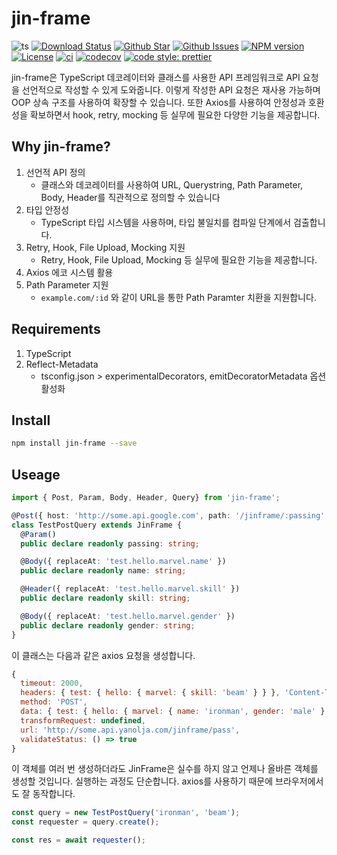 # jin-frame

![ts](https://flat.badgen.net/badge/Built%20With/TypeScript/blue)
[![Download Status](https://img.shields.io/npm/dw/jin-frame.svg?style=flat-square)](https://npmcharts.com/compare/jin-frame?minimal=true)
[![Github Star](https://img.shields.io/github/stars/imjuni/jin-frame.svg?style=flat-square)](https://github.com/imjuni/jin-frame)
[![Github Issues](https://img.shields.io/github/issues-raw/imjuni/jin-frame.svg?style=flat-square)](https://github.com/imjuni/jin-frame/issues)
[![NPM version](https://img.shields.io/npm/v/jin-frame.svg?style=flat-square)](https://www.npmjs.com/package/jin-frame)
[![License](https://img.shields.io/npm/l/jin-frame.svg?style=flat-square)](https://github.com/imjuni/jin-frame/blob/master/LICENSE)
[![ci](https://github.com/imjuni/jin-frame/actions/workflows/ci.yml/badge.svg?style=flat-square)](https://github.com/imjuni/jin-frame/actions/workflows/ci.yml)
[![codecov](https://codecov.io/gh/imjuni/jin-frame/branch/master/graph/badge.svg?style=flat-square&token=R7R2PdJcS9)](https://codecov.io/gh/imjuni/jin-frame)
[![code style: prettier](https://img.shields.io/badge/code_style-prettier-ff69b4.svg?style=flat-square)](https://github.com/prettier/prettier)

jin-frame은 TypeScript 데코레이터와 클래스를 사용한 API 프레임워크로 API 요청을 선언적으로 작성할 수 있게 도와줍니다. 이렇게 작성한 API 요청은 재사용 가능하며 OOP 상속 구조를 사용하여 확장할 수 있습니다. 또한 Axios를 사용하여 안정성과 호환성을 확보하면서 hook, retry, mocking 등 실무에 필요한 다양한 기능을 제공합니다.

## Why jin-frame?

1. 선언적 API 정의
   - 클래스와 데코레이터를 사용하여 URL, Querystring, Path Parameter, Body, Header를 직관적으로 정의할 수 있습니다
1. 타입 안정성
   - TypeScript 타입 시스템을 사용하며, 타입 불일치를 컴파일 단계에서 검출합니다.
1. Retry, Hook, File Upload, Mocking 지원
   - Retry, Hook, File Upload, Mocking 등 실무에 필요한 기능을 제공합니다.
1. Axios 에코 시스템 활용
1. Path Parameter 지원
   - `example.com/:id` 와 같이 URL을 통한 Path Paramter 치환을 지원합니다.

## Requirements

1. TypeScript
1. Reflect-Metadata
   - tsconfig.json > experimentalDecorators, emitDecoratorMetadata 옵션 활성화

## Install

```sh
npm install jin-frame --save
```

## Useage

```ts
import { Post, Param, Body, Header, Query} from 'jin-frame';

@Post({ host: 'http://some.api.google.com', path: '/jinframe/:passing' })
class TestPostQuery extends JinFrame {
  @Param()
  public declare readonly passing: string;

  @Body({ replaceAt: 'test.hello.marvel.name' })
  public declare readonly name: string;

  @Header({ replaceAt: 'test.hello.marvel.skill' })
  public declare readonly skill: string;

  @Body({ replaceAt: 'test.hello.marvel.gender' })
  public declare readonly gender: string;
}
```

이 클래스는 다음과 같은 axios 요청을 생성합니다.

```js
{
  timeout: 2000,
  headers: { test: { hello: { marvel: { skill: 'beam' } } }, 'Content-Type': 'application/json' },
  method: 'POST',
  data: { test: { hello: { marvel: { name: 'ironman', gender: 'male' } } } },
  transformRequest: undefined,
  url: 'http://some.api.yanolja.com/jinframe/pass',
  validateStatus: () => true
}
```

이 객체를 여러 번 생성하더라도 JinFrame은 실수를 하지 않고 언제나 올바른 객체를 생성할 것입니다. 실행하는 과정도 단순합니다. axios를 사용하기 때문에 브라우저에서도 잘 동작합니다.

```ts
const query = new TestPostQuery('ironman', 'beam');
const requester = query.create();

const res = await requester();
```
